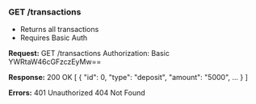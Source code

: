 ### GET /transactions
- Returns all transactions
- Requires Basic Auth

**Request:**
GET /transactions
Authorization: Basic YWRtaW46cGFzczEyMw==

**Response:**
200 OK
[
  {
    "id": 0,
    "type": "deposit",
    "amount": "5000",
    ...
  }
]

**Errors:**
401 Unauthorized
404 Not Found

